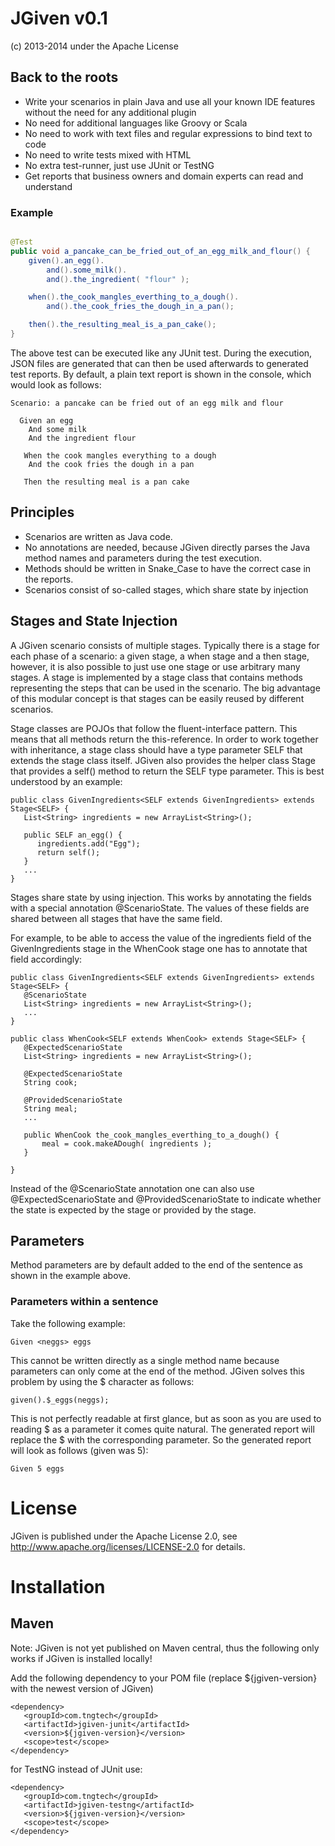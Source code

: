 # JGiven v0.1

(c) 2013-2014 under the Apache License

## Back to the roots

* Write your scenarios in plain Java and use all your known IDE features without the need for any additional plugin
* No need for additional languages like Groovy or Scala
* No need to work with text files and regular expressions to bind text to code
* No need to write tests mixed with HTML
* No extra test-runner, just use JUnit or TestNG
* Get reports that business owners and domain experts can read and understand

### Example

```Java

@Test
public void a_pancake_can_be_fried_out_of_an_egg_milk_and_flour() {
    given().an_egg().
        and().some_milk().
        and().the_ingredient( "flour" );

    when().the_cook_mangles_everthing_to_a_dough().
        and().the_cook_fries_the_dough_in_a_pan();

    then().the_resulting_meal_is_a_pan_cake();
}
```

The above test can be executed like any JUnit test.
During the execution, JSON files are generated that can then be used afterwards to generated test reports.
By default, a plain text report is shown in the console, which would look as follows:

```
Scenario: a pancake can be fried out of an egg milk and flour

  Given an egg
    And some milk
    And the ingredient flour

   When the cook mangles everything to a dough
    And the cook fries the dough in a pan

   Then the resulting meal is a pan cake
```

## Principles

* Scenarios are written as Java code.
* No annotations are needed, because JGiven directly parses the Java method names and parameters during the test execution.
* Methods should be written in Snake_Case to have the correct case in the reports.
* Scenarios consist of so-called stages, which share state by injection

## Stages and State Injection

A JGiven scenario consists of multiple stages. Typically there is a stage for each phase of a scenario: a given stage, a when stage and a then stage,
however, it is also possible to just use one stage or use arbitrary many stages.
A stage is implemented by a stage class that contains methods representing the steps that can be used in the scenario.
The big advantage of this modular concept is that stages can be easily reused by different scenarios.

Stage classes are POJOs that follow the fluent-interface pattern. This means that all methods return the this-reference.
In order to work together with inheritance, a stage class should have a type parameter SELF that extends the stage class itself.
JGiven also provides the helper class Stage that provides a self() method to return the SELF type parameter.
This is best understood by an example:

```
public class GivenIngredients<SELF extends GivenIngredients> extends Stage<SELF> {
   List<String> ingredients = new ArrayList<String>();

   public SELF an_egg() {
      ingredients.add("Egg");
      return self();
   }
   ...
}
```

Stages share state by using injection. This works by annotating the fields with a special annotation @ScenarioState.
The values of these fields are shared between all stages that have the same field.

For example, to be able to access the value of the ingredients field of the GivenIngredients stage in the WhenCook stage one has to annotate that field accordingly:

```
public class GivenIngredients<SELF extends GivenIngredients> extends Stage<SELF> {
   @ScenarioState
   List<String> ingredients = new ArrayList<String>();
   ...
}
```

```
public class WhenCook<SELF extends WhenCook> extends Stage<SELF> {
   @ExpectedScenarioState
   List<String> ingredients = new ArrayList<String>();

   @ExpectedScenarioState
   String cook;

   @ProvidedScenarioState
   String meal;
   ...

   public WhenCook the_cook_mangles_everthing_to_a_dough() {
       meal = cook.makeADough( ingredients );
   }

}
```

Instead of the @ScenarioState annotation one can also use @ExpectedScenarioState and @ProvidedScenarioState to indicate whether the state is
expected by the stage or provided by the stage.

## Parameters

Method parameters are by default added to the end of the sentence as shown in the example above.

### Parameters within a sentence

Take the following example:
```
Given <neggs> eggs
```
This cannot be written directly as a single method name because parameters can only come at the end of the method.
JGiven solves this problem by using the $ character as follows:
```
given().$_eggs(neggs);
```
This is not perfectly readable at first glance, but as soon as you are used to reading $ as a parameter it comes quite natural.
The generated report will replace the $ with the corresponding parameter.
So the generated report will look as follows (given <neggs> was 5):
```
Given 5 eggs
```

# License

JGiven is published under the Apache License 2.0, see
http://www.apache.org/licenses/LICENSE-2.0 for details.

# Installation

## Maven

Note: JGiven is not yet published on Maven central, thus the following only works if JGiven is installed locally!

Add the following dependency to your POM file (replace ${jgiven-version} with the newest version of JGiven)

```
<dependency>
   <groupId>com.tngtech</groupId>
   <artifactId>jgiven-junit</artifactId>
   <version>${jgiven-version}</version>
   <scope>test</scope>
</dependency>
```

for TestNG instead of JUnit use:
```
<dependency>
   <groupId>com.tngtech</groupId>
   <artifactId>jgiven-testng</artifactId>
   <version>${jgiven-version}</version>
   <scope>test</scope>
</dependency>
```
